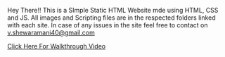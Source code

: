 Hey There!!
This is a SImple Static HTML Website mde using HTML, CSS and JS. All images and Scripting files are in the respected folders linked with each site.
In case of any issues in the site feel free to contact on v.shewaramani40@gmail.com

<A href="https://drive.google.com/file/d/1EvHcycbNFxoIxk-WaLpyO-qKJYtT_vjL/view?usp=sharing"> Click Here For Walkthrough Video </a>
